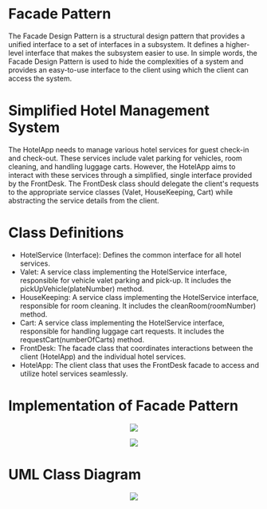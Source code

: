 # Facade Pattern
The Facade Design Pattern is a structural design pattern that provides a unified interface to a set of interfaces in a subsystem. It defines a higher-level interface that makes the subsystem easier to use. In simple words, the Facade Design Pattern is used to hide the complexities of a system and provides an easy-to-use interface to the client using which the client can access the system.


# Simplified Hotel Management System

The HotelApp needs to manage various hotel services for guest check-in and check-out. These services include valet parking for vehicles, room cleaning, and handling luggage carts. However, the HotelApp aims to interact with these services through a simplified, single interface provided by the FrontDesk. The FrontDesk class should delegate the client's requests to the appropriate service classes (Valet, HouseKeeping, Cart) while abstracting the service details from the client.

# Class Definitions
- HotelService (Interface): Defines the common interface for all hotel services. <br>
- Valet: A service class implementing the HotelService interface, responsible for vehicle valet parking and pick-up. It includes the pickUpVehicle(plateNumber) method. <br>
- HouseKeeping: A service class implementing the HotelService interface, responsible for room cleaning. It includes the cleanRoom(roomNumber) method. <br>
- Cart: A service class implementing the HotelService interface, responsible for handling luggage cart requests. It includes the requestCart(numberOfCarts) method. <br>
- FrontDesk: The facade class that coordinates interactions between the client (HotelApp) and the individual hotel services. <br>
- HotelApp: The client class that uses the FrontDesk facade to access and utilize hotel services seamlessly. <br>

# Implementation of Facade Pattern

<p align="center">
  <img src="https://github.com/SG-Hangaan/FacadePattern/assets/127215110/f60d6897-ac62-4d1a-99d5-29391035d2c1"/>
</p>

<p align="center">
  <img src="https://github.com/SG-Hangaan/FacadePattern/assets/127215110/3aa44898-cc81-45fd-a260-799da2b90b9e"/>
</p>

# UML Class Diagram

<p align="center">
  <img src="https://github.com/SG-Hangaan/FacadePattern/assets/127215110/d2c3fc12-79e4-4c14-bfcd-f07c106783d4"/>
</p>





